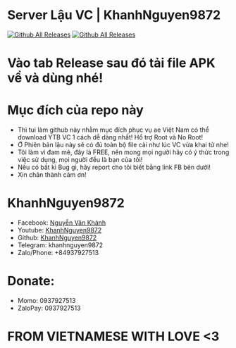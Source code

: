 # Server Lậu VC | KhanhNguyen9872

<div>

[![Github All Releases](https://img.shields.io/github/downloads/KhanhNguyen9872/KhanhNguyen9872_VN/total.svg?style=for-the-badge)](https://github.com/KhanhNguyen9872/KhanhNguyen9872_VN/releases/latest) [![Github All Releases](https://img.shields.io/github/release/KhanhNguyen9872/KhanhNguyen9872_VN.svg?style=for-the-badge)](https://github.com/KhanhNguyen9872/KhanhNguyen9872_VN/releases/latest)

</div>

# Vào tab Release sau đó tải file APK về và dùng nhé!

# Mục đích của repo này
- Thì tui làm github này nhằm mục đích phục vụ ae Việt Nam có thể download YTB VC 1 cách dễ dàng nhất! Hổ trợ Root và No Root!
- Ở Phiên bản lậu này sẽ có đủ toàn bộ file cài như lúc VC vừa khai tử nhe!
- Tôi làm vì đam mê, đây là FREE, nên mong mọi người hãy có ý thức trong việc sử dụng, mọi người đều là bạn của tôi!
- Nếu có bất kì Bug gì, hãy report cho tôi biết bằng link FB bên dưới!
- Xin chân thành cảm ơn!

# KhanhNguyen9872
- Facebook: [Nguyễn Văn Khánh](https://fb.me/khanh10a1)
- Youtube: [KhanhNguyen9872](https://www.youtube.com/channel/UCG48mG78znU95DSxyCBffOg)
- Github: [KhanhNguyen9872](https://github.com/KhanhNguyen9872)
- Telegram: khanhnguyen9872
- Zalo/Phone: +84937927513

# Donate:
 + Momo: 0937927513
 + ZaloPay: 0937927513

# FROM VIETNAMESE WITH LOVE <3
